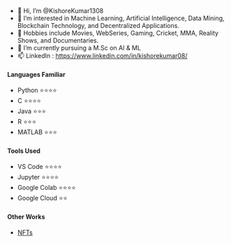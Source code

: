 - 👋 Hi, I’m @KishoreKumar1308
- 👀 I’m interested in Machine Learning, Artificial Intelligence, Data Mining, Blockchain Technology, and Decentralized Applications.
- 📜 Hobbies include Movies, WebSeries, Gaming, Cricket, MMA, Reality Shows, and Documentaries.
- 🌱 I’m currently pursuing a M.Sc on AI & ML
- 📫 LinkedIn : https://www.linkedin.com/in/kishorekumar08/

#### Languages Familiar

- Python        ⭐⭐⭐⭐
- C             ⭐⭐⭐⭐
- Java          ⭐⭐⭐
- R             ⭐⭐⭐
- MATLAB        ⭐⭐⭐


#### Tools Used

- VS Code       ⭐⭐⭐⭐
- Jupyter       ⭐⭐⭐⭐
- Google Colab  ⭐⭐⭐⭐
- Google Cloud  ⭐⭐

#### Other Works

- [NFTs](https://nft.wazirx.org/K1zhore/creations)

<!---
KishoreKumar1308/KishoreKumar1308 is a ✨ special ✨ repository because its `README.md` (this file) appears on your GitHub profile.
You can click the Preview link to take a look at your changes.
--->

